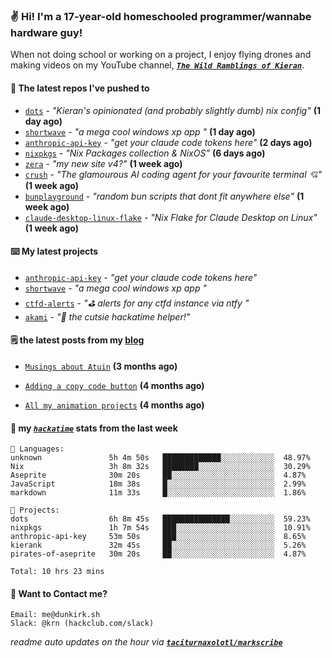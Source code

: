 ### ✌️ Hi! I'm a 17-year-old homeschooled programmer/wannabe hardware guy!

When not doing school or working on a project, I enjoy flying drones and making videos on my YouTube channel, [**_`The Wild Ramblings of Kieran`_**](https://youtube.com/@kieran.rambles).

#### 👷 The latest repos I've pushed to

- [`dots`](https://github.com/taciturnaxolotl/dots) - _"Kieran's opinionated (and probably slightly dumb) nix config"_ **(1 day ago)**
- [`shortwave`](https://github.com/taciturnaxolotl/shortwave) - _"a mega cool windows xp app "_ **(1 day ago)**
- [`anthropic-api-key`](https://github.com/taciturnaxolotl/anthropic-api-key) - _"get your claude code tokens here"_ **(2 days ago)**
- [`nixpkgs`](https://github.com/NixOS/nixpkgs) - _"Nix Packages collection & NixOS"_ **(6 days ago)**
- [`zera`](https://github.com/taciturnaxolotl/zera) - _"my new site v4?"_ **(1 week ago)**
- [`crush`](https://github.com/charmbracelet/crush) - _"The glamourous AI coding agent for your favourite terminal 💘"_ **(1 week ago)**
- [`bunplayground`](https://github.com/taciturnaxolotl/bunplayground) - _"random bun scripts that dont fit anywhere else"_ **(1 week ago)**
- [`claude-desktop-linux-flake`](https://github.com/k3d3/claude-desktop-linux-flake) - _"Nix Flake for Claude Desktop on Linux"_ **(1 week ago)**

#### ⌨️ My latest projects

- [`anthropic-api-key`](https://github.com/taciturnaxolotl/anthropic-api-key) - _"get your claude code tokens here"_
- [`shortwave`](https://github.com/taciturnaxolotl/shortwave) - _"a mega cool windows xp app "_
- [`ctfd-alerts`](https://github.com/taciturnaxolotl/ctfd-alerts) - _"⛳ alerts for any ctfd instance via ntfy "_
- [`akami`](https://github.com/taciturnaxolotl/akami) - _"🌷 the cutsie hackatime helper!"_

#### 🗒️ the latest posts from my [blog](https://dunkirk.sh)

- [`Musings about Atuin`](https://dunkirk.sh/blog/atuin/) **(3 months ago)**

- [`Adding a copy code button`](https://dunkirk.sh/blog/adding-a-copy-button/) **(4 months ago)**

- [`All my animation projects`](https://dunkirk.sh/blog/my-animations/) **(4 months ago)**



#### 📡 my [_`hackatime`_](https://waka.hackclub.com) stats from the last week

```text
💾 Languages:
unknown               5h 4m 50s   █████████████░░░░░░░░░░░░  48.97%
Nix                   3h 8m 32s   ████████░░░░░░░░░░░░░░░░░  30.29%
Aseprite              30m 20s     ██░░░░░░░░░░░░░░░░░░░░░░░  4.87%
JavaScript            18m 38s     █░░░░░░░░░░░░░░░░░░░░░░░░  2.99%
markdown              11m 33s     █░░░░░░░░░░░░░░░░░░░░░░░░  1.86%

💼 Projects:
dots                  6h 8m 45s   ███████████████░░░░░░░░░░  59.23%
nixpkgs               1h 7m 54s   ███░░░░░░░░░░░░░░░░░░░░░░  10.91%
anthropic-api-key     53m 50s     ███░░░░░░░░░░░░░░░░░░░░░░  8.65%
kierank               32m 45s     ██░░░░░░░░░░░░░░░░░░░░░░░  5.26%
pirates-of-aseprite   30m 20s     ██░░░░░░░░░░░░░░░░░░░░░░░  4.87%

Total: 10 hrs 23 mins
```

#### 📮 Want to Contact me?

```text
Email: me@dunkirk.sh
Slack: @krn (hackclub.com/slack)
```

_readme auto updates on the hour via [**`taciturnaxolotl/markscribe`**](https://github.com/taciturnaxolotl/markscribe)_
